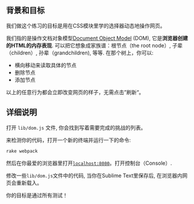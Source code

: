 <!-- Please put your translation here and with the same style in README.md -->
## 背景和目标

我们做这个练习的目标是用在CSS模块里学的选择器动态地操作网页。

我们指的是操作文档对象模型[Document Object Model](http://en.wikipedia.org/wiki/Document_Object_Model) (DOM), 它是**浏览器创建的HTML的内存表现**. 可以把它想象成家族谱：根节点（the root node）, 子辈（children）, 孙辈（grandchildren), 等等. 在那个树上，你可以:

- 横向移动来读取具体的节点
- 删除节点
- 添加节点

以上的任意行为都会立即改变网页的样子，无需点击”刷新“。

## 详细说明

打开 `lib/dom.js` 文件, 你会找到写着需要完成的挑战的列表。

来检测你的代码，打开一个新的终端并运行一下的命令:

```bash
rake webpack
```

然后在你最爱的浏览器里打开[`localhost:8080`](http://localhost:8080)。打开控制台（Console）.

修改一些`lib/dom.js`文件中的代码, 当你在Sublime Text里保存后, 在浏览器内网页会重新载入。 

你的目标是通过所有测试！
